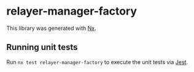 # relayer-manager-factory

This library was generated with [Nx](https://nx.dev).

## Running unit tests

Run `nx test relayer-manager-factory` to execute the unit tests via [Jest](https://jestjs.io).
